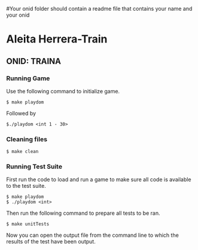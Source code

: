 #Your onid folder should contain a readme file that contains your name and your onid
# Aleita Herrera-Train 
## ONID: TRAINA


### Running Game 

Use the following command to initialize game. 

	$ make playdom 

Followed by 

	$./playdom <int 1 - 30>


### Cleaning files

	$ make clean

### Running Test Suite 


First run the code to load and run a game to make sure all code is available to the test suite. 
	
	$ make playdom 
	$ ./playdom <int>

Then run the following command to prepare all tests to be ran. 

	$ make unitTests

Now you can open the output file from the command line to which the results of the test have been output. 

